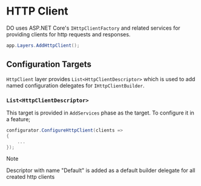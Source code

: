 # HTTP Client

DO uses ASP.NET Core's `IHttpClientFactory` and related services for providing
clients for http requests and responses.

```csharp
app.Layers.AddHttpClient();
```

## Configuration Targets

`HttpClient` layer provides `List<HttpClientDescriptor>` which is used to add
named configuration delegates for `IHttpClientBuilder`.

### `List<HttpClientDescriptor>`

This target is provided in `AddServices` phase as the target. To configure it
in a feature;

```csharp
configurator.ConfigureHttpClient(clients =>
{
    ...
});
```

> [!NOTE]
>
> Descriptor with name "Default" is added as a default builder delegate for all
> created http clients
